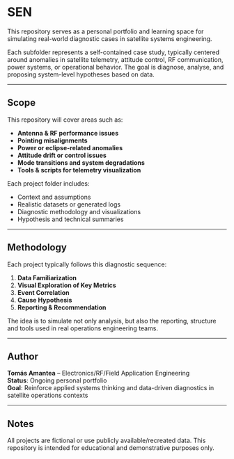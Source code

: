 # SEN

This repository serves as a personal portfolio and learning space for simulating real-world diagnostic cases in satellite systems engineering.

Each subfolder represents a self-contained case study, typically centered around anomalies in satellite telemetry, attitude control, RF communication, power systems, or operational behavior. The goal is diagnose, analyse, and proposing system-level hypotheses based on data.

---

## Scope

This repository will cover areas such as:

-  **Antenna & RF performance issues**
-  **Pointing misalignments**
-  **Power or eclipse-related anomalies**
-  **Attitude drift or control issues**
-  **Mode transitions and system degradations**
-  **Tools & scripts for telemetry visualization**

Each project folder includes:

- Context and assumptions
- Realistic datasets or generated logs
- Diagnostic methodology and visualizations
- Hypothesis and technical summaries

---

## Methodology

Each project typically follows this diagnostic sequence:

1. **Data Familiarization**
2. **Visual Exploration of Key Metrics**
3. **Event Correlation**
4. **Cause Hypothesis**
5. **Reporting & Recommendation**

The idea is to simulate not only analysis, but also the reporting, structure and tools used in real operations engineering teams.

---

## Author

**Tomás Amantea** – Electronics/RF/Field Application Engineering  
**Status**: Ongoing personal portfolio  
**Goal**: Reinforce applied systems thinking and data-driven diagnostics in satellite operations contexts

---

## Notes
All projects are fictional or use publicly available/recreated data. This repository is intended for educational and demonstrative purposes only.
